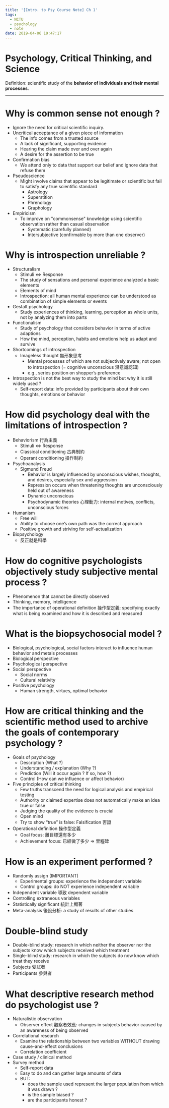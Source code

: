 ```yaml
---
title: '[Intro. to Psy Course Note] Ch 1'
tags:
  - NCTU
  - psychology
  - note
date: 2019-04-06 19:47:17
---
```


# Psychology, Critical Thinking, and Science

Definition: scientific study of the __behavior of individuals and their mental processes__.

---

# Why is common sense not enough ?

- Ignore the need for critical scientific inquiry.
- Uncritical acceptance of a given piece of information 
    - The info comes from a trusted source 
    - A lack of significant, supporting evidence 
    - Hearing the claim made over and over again
    - A desire for the assertion to be true 
- Confirmation bias
    - We attend only to data that support our belief and ignore data that refuse them 
- Pseudoscience 
    - Might involve claims that appear to be legitimate or scientific but fail to satisfy any true scientific standard 
        - Astrology 
        - Superstition 
        - Phrenology 
        - Graphology
- Empiricism 
    - To improve on "commonsense" knowledge using scientific observation rather than casual observation
        - Systematic (carefully planned)
        - Intersubjective (confirmable by more than one observer)

# Why is introspection unreliable ?

- Structuralism 
    - Stimuli <=> Response
    - The study of sensations and personal experience analyzed a basic elements 
    - Elements of mind
    - Introspection: all human mental experience can be understood as combination of simple elements or events
- Gestalt psychology 
    - Study experiences of thinking, learning, perception as whole units, not by analyzing them into parts
- Functionalism
    - Study of psychology that considers behavior in terms of active adaptions
    - How the mind, perception, habits and emotions help us adapt and survive
- Shortcomings of introspection 
    - Imageless thought 無形象思考 
        - Mental processes of which are not subjectively aware; not open to introspection (= cognitive unconscious 潛意識認知)
        - e.g., series position on shopper’s preference
- Introspection is not the best way to study the mind but why it is still widely used ?
    - Self-report data: info provided by participants about their own thoughts, emotions or behavior

# How did psychology deal with the limitations of introspection ?

- Behaviorism 行為主義
    - Stimuli <=> Response
    - Classical conditioning 古典制約
    - Operant conditioning 操作制約
- Psychoanalysis 
    - Sigmund Freud
        - Behavior is largely influenced by unconscious wishes, thoughts, and desires, especially sex and aggression
        - Repression occurs when threatening thoughts are unconsciously held out of awareness 
        - Dynamic unconscious 
        - Psychodynamic theories 心理動力: internal motives, conflicts, unconscious forces 
- Humanism 
    - Free will
    - Ability to choose one’s own path was the correct approach
    - Positive growth and striving for self-actualization 
- Biopsychology 
    - 反正就是科學

# How do cognitive psychologists objectively study subjective mental process ?

- Phenomenon that cannot be directly observed
- Thinking, memory, intelligence 
- The importance of operational definition 操作型定義: specifying exactly what is being examined and how it is described and measured

# What is the biopsychosocial model ?

- Biological, psychological, social factors interact to influence human behavior and metals processes
- Biological perspective
- Psychological perspective
- Social perspective
    - Social norms
    - Cultural relativity 
- Positive psychology
    - Human strength, virtues, optimal behavior

# How are critical thinking and the scientific method used to archive the goals of contemporary psychology ?

- Goals of psychology 
    - Description (What ?)
    - Understanding / explanation (Why ?)
    - Prediction (Will it occur again ? If so, how ?)
    - Control (How can we influence or affect behavior)
- Five principles of critical thinking
    - Few truths transcend the need for logical analysis and empirical testing 
    - Authority or claimed expertise does not automatically make an idea true or false
    - Judging the quality of the evidence is crucial
    - Open mind
    - Try to show “true” is false: Falsification 否證
- Operational definition 操作型定義
    - Goal focus: 離目標還有多少
    - Achievement focus: 已經做了多少 => 里程碑

# How is an experiment performed ?

- Randomly assign (IMPORTANT)
    - Experimental groups: experience the independent variable 
    - Control groups: do NOT experience independent variable 
- Independent variable 導致 dependent variable
- Controlling extraneous variables 
- Statistically significant 統計上顯著
- Meta-analysis 後設分析: a study of results of other studies

# Double-blind study

- Double-blind study: research in which neither the observer nor the subjects know which subjects received which treatment
- Single-blind study: research in which the subjects do now know which treat they receive 
- Subjects 受試者
- Participants 參與者

# What descriptive research method do psychologist use ?

- Naturalistic observation
    - Observer effect 觀察者效應: changes in subjects behavior caused by an awareness of being observed
- Correlational research
    - Examine the relationship between two variables WITHOUT drawing cause-and-effect conclusions
    - Correlation coefficient 
- Case study / clinical method
- Survey method 
    - Self-report data
    - Easy to do and can gather large amounts of data
    - BUT:
        - does the sample used represent the larger population from which it was drawn ?
        - is the sample biased ?
        - are the participants honest ?